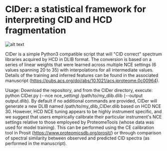 # CIDer: a statistical framework for interpreting CID and HCD fragmentation

![alt text](https://pubs.acs.org/na101/home/literatum/publisher/achs/journals/content/jprobs/2021/jprobs.2021.20.issue-4/acs.jproteome.0c00964/20210326/images/medium/pr0c00964_0007.gif)

CIDer is a simple Python3 compatible script that will "CID correct" spectrum libraries acquired by HCD in DLIB format. The conversion is based on a series of linear weights that were learned across multiple NCE settings (6 values spanning 20 to 35) with interpolations for all intermediate values. Details of the training and inferred features can be found in the associated manuscript (https://pubs.acs.org/doi/abs/10.1021/acs.jproteome.0c00964).

Usage: Download the repository, and from the CIDer directory, execute: python CIDer.py (--nce nce_setting) /path/to/my_dlib.dlib (--output output.dlib). By default if no additional commands are provided, CIDer will generate a new DLIB named /path/to/my_dlib_CIDer.dlib based on HCD NCE 30. However, HCD NCE tuning appears to be highly instrument specific, and we suggest that users empirically calibrate their particular instrument's NCE settings relative to those employeed by ProteomeTools (whose data was used for model training). This can be performed using the CE calibration tool in Prosit (https://www.proteomicsdb.org/prosit/) or through comparison of spectral similarity between observed and predicted CID spectra (as performed in the manuscript).
